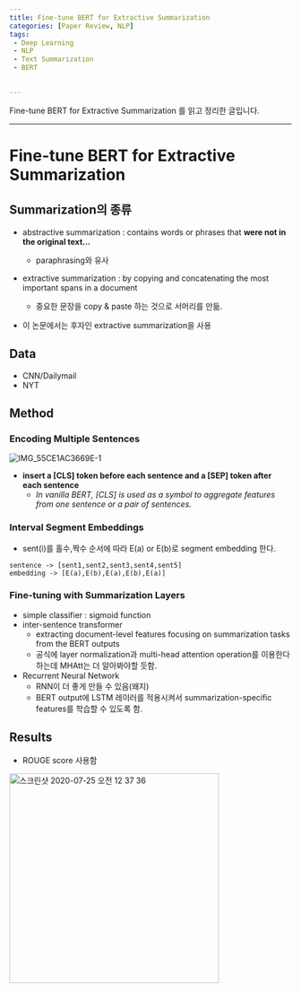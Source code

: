 ```yaml
---
title: Fine-tune BERT for Extractive Summarization
categories: [Paper Review, NLP]
tags: 
 - Deep Learning
 - NLP
 - Text Summarization
 - BERT

 
---
```

Fine-tune BERT for Extractive Summarization 를 읽고 정리한 글입니다.

---

# Fine-tune BERT for Extractive Summarization

## Summarization의 종류

- abstractive summarization : contains words or phrases that **were not in the original text...**
    - paraphrasing와 유사

- extractive summarization : by copying and concatenating the most important spans in a document
    - 중요한 문장을 copy & paste 하는 것으로 서머리를 만듦.

- 이 논문에서는 후자인 extractive summarization을 사용

## Data

- CNN/Dailymail 
- NYT

## Method

### Encoding Multiple Sentences

![IMG_55CE1AC3669E-1](https://user-images.githubusercontent.com/48315997/88408018-ef207580-ce0d-11ea-846f-ea3d451f8cc3.jpeg)


- **insert a [CLS] token before each sentence and a [SEP] token after each sentence**
    - *In vanilla BERT, [CLS] is used as a symbol to aggregate features from one sentence or a pair of sentences.*
    

### Interval Segment Embeddings

- sent(i)를 홀수,짝수 순서에 따라 E(a) or E(b)로 segment embedding 한다.


```
sentence -> [sent1,sent2,sent3,sent4,sent5]
embedding -> [E(a),E(b),E(a),E(b),E(a)]
```

### Fine-tuning with Summarization Layers

- simple classifier : sigmoid function
- inter-sentence transformer
    - extracting document-level features focusing on summarization tasks from the BERT outputs
    - 공식에 layer normalization과 multi-head attention operation를 이용한다 하는데 MHAtt는 더 알아봐야할 듯함.
- Recurrent Neural Network
    - RNN이 더 좋게 만들 수 있음(왜지)
    - BERT output에 LSTM 레이러를 적용시켜서 summarization-specific features를 학습할 수 있도록 함.

## Results

- ROUGE score 사용함

<img width="374" alt="스크린샷 2020-07-25 오전 12 37 36" src="https://user-images.githubusercontent.com/48315997/88408821-0b70e200-ce0f-11ea-9103-8a495d7475df.png">

